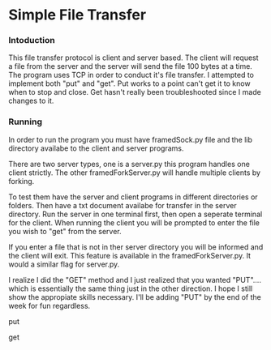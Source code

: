 # Simple File Transfer

### Intoduction

This file transfer protocol is client and server based. The client will request a file from the server and the server will send the file 100 bytes at a time. The program uses TCP in order to conduct it's file transfer. I attempted to implement both "put" and "get". Put works to a point can't get it to know when to stop and close. Get hasn't really been troubleshooted since I made changes to it.

### Running
In order to run the program you must have framedSock.py file and the lib directory availabe to the client and server programs.

There are two server types, one is a server.py this program handles one client strictly. The other framedForkServer.py will handle multiple clients by forking.

To test them have the server and client programs in different directories or folders. Then have a txt document availabe for transfer in the server directory. Run the server in one terminal first, then open a seperate terminal for the client. When running the client you will be prompted to enter the file you wish to "get" from the server.

If you enter a file that is not in ther server directory you will be informed and the client will exit. This feature is available in the framedForkServer.py. It would a similar flag for server.py.


I realize I did the "GET" method and I just realized that you wanted "PUT".... which is essentially the same thing just in the other direction. I hope I still show the appropiate skills necessary. I'll be adding "PUT" by the end of the week for fun regardless.

put <filename>

get <filename>